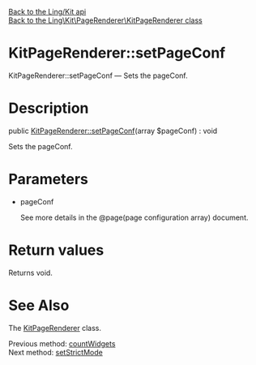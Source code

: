 [Back to the Ling/Kit api](https://github.com/lingtalfi/Kit/blob/master/doc/api/Ling/Kit.md)<br>
[Back to the Ling\Kit\PageRenderer\KitPageRenderer class](https://github.com/lingtalfi/Kit/blob/master/doc/api/Ling/Kit/PageRenderer/KitPageRenderer.md)


KitPageRenderer::setPageConf
================



KitPageRenderer::setPageConf — Sets the pageConf.




Description
================


public [KitPageRenderer::setPageConf](https://github.com/lingtalfi/Kit/blob/master/doc/api/Ling/Kit/PageRenderer/KitPageRenderer/setPageConf.md)(array $pageConf) : void




Sets the pageConf.




Parameters
================


- pageConf

    See more details in the @page(page configuration array) document.


Return values
================

Returns void.








See Also
================

The [KitPageRenderer](https://github.com/lingtalfi/Kit/blob/master/doc/api/Ling/Kit/PageRenderer/KitPageRenderer.md) class.

Previous method: [countWidgets](https://github.com/lingtalfi/Kit/blob/master/doc/api/Ling/Kit/PageRenderer/KitPageRenderer/countWidgets.md)<br>Next method: [setStrictMode](https://github.com/lingtalfi/Kit/blob/master/doc/api/Ling/Kit/PageRenderer/KitPageRenderer/setStrictMode.md)<br>

